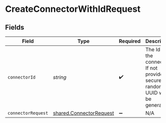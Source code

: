# CreateConnectorWithIdRequest


## Fields

| Field                                                                             | Type                                                                              | Required                                                                          | Description                                                                       |
| --------------------------------------------------------------------------------- | --------------------------------------------------------------------------------- | --------------------------------------------------------------------------------- | --------------------------------------------------------------------------------- |
| `connectorId`                                                                     | *string*                                                                          | :heavy_check_mark:                                                                | The Id for the connector. If not provided a secure random UUID will be generated. |
| `connectorRequest`                                                                | [shared.ConnectorRequest](../../models/shared/connectorrequest.md)                | :heavy_minus_sign:                                                                | N/A                                                                               |